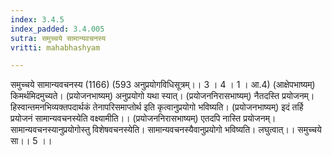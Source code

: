 ```yaml
---
index: 3.4.5
index_padded: 3.4.005
sutra: समुच्चये सामान्यवचनस्य
vritti: mahabhashyam

---
```

 समुच्चये सामान्यवचनस्य (1166) (593 अनुप्रयोगविधिसूत्रम्।। 3 । 4 । 1 । आ.4) (आक्षेपभाष्यम्) किमर्थमिदमुच्यते। (प्रयोजनभाष्यम्) अनुप्रयोगो यथा स्यात्। (प्रयोजननिरासभाष्यम्) नैतदस्ति प्रयोजनम्। हिस्वान्तमनभिव्यक्तपदार्थकं तेनापरिसमाप्तोर्थ इति कृत्वानुप्रयोगो भविष्यति। (प्रयोजनभाष्यम्) इदं तर्हि प्रयोजनं सामान्यवचनस्येति वक्ष्यामीति।। (प्रयोजननिरासभाष्यम्) एतदपि नास्ति प्रयोजनम्। सामान्यवचनस्यानुप्रयोगोस्तु विशेषवचनस्येति। सामान्यवचनस्यैवानुप्रयोगो भविष्यति। लघुत्वात्।। समुच्चये सा।। 5 ।। 